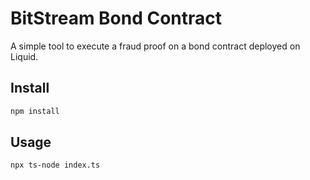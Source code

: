 # BitStream Bond Contract
A simple tool to execute a fraud proof on a bond contract deployed on Liquid.

## Install

```sh
npm install
```

## Usage

```sh
npx ts-node index.ts
```